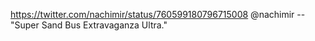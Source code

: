 https://twitter.com/nachimir/status/760599180796715008 @nachimir -- "Super Sand Bus Extravaganza Ultra."